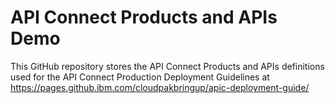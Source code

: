 # API Connect Products and APIs Demo

This GitHub repository stores the API Connect Products and APIs definitions used for the API Connect Production Deployment Guidelines at <https://pages.github.ibm.com/cloudpakbringup/apic-deployment-guide/>
